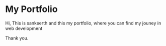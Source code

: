 # My Portfolio

Hi, This is sankeerth and this my portfolio, where you can find my jouney in web development 

Thank you.
